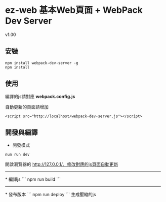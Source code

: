 # ez-web 基本Web頁面 + WebPack Dev Server

v1.00

## 安裝

```
npm install webpack-dev-server -g
npm install
```

## 使用

編譯的js請對應 **webpack.config.js**

自動更新的頁面請增加
```
<script src="http://localhost/webpack-dev-server.js"></script>
```

## 開發與編譯

* 開發模式
```
num run dev 
```
開啟瀏覽器的 http://127.0.0.1/，修改對應的js頁面自動更新
<hr>
* 編譯js
```
npm run build
```
<hr>
* 發布版本
```
npm run deploy
```
生成壓縮的js
